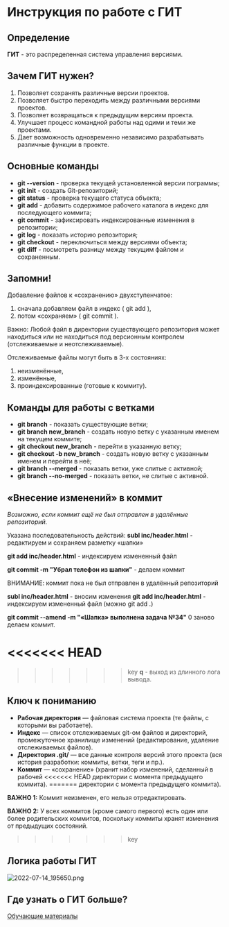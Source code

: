 # Инструкция по работе с ГИТ

## Определение
**ГИТ** - это распределенная система управления версиями.

## Зачем ГИТ нужен?
1. Позволяет сохранять различные версии проектов.
2. Позволяет быстро переходить между различными версиями проектов.
3. Позволяет возвращаться к предыдущим версиям проекта.
4. Улучшает процесс командной работы над одими и теми же проектами.
5. Дает возможность одновременно независимо разрабатывать различные функции в проекте.

## Основные команды
* **git --version** - проверка текущей установленной версии пограммы;
* **git init** - создать Git-репозиторий;
* **git status** - проверка текущего статуса объекта;
* **git add** - добавить содержимое рабочего каталога в индекс для последующего коммита;
* **git commit** - зафиксировать индексированные изменения в репозитории;
* **git log** - показать историю репозитория;
* **git checkout** - переключиться между версиями объекта;
* **git diff** - посмотреть разницу между текущим файлом и сохраненным.

## Запомни!
Добавление файлов к «сохранению» двухступенчатое:
1. сначала добавляем файл в индекс ( git add ),
2. потом «сохраняем» ( git commit ).

Важно: Любой файл в директории существующего репозитория может находиться или
не находиться под версионным контролем (отслеживаемые и
неотслеживаемые).

Отслеживаемые файлы могут быть в 3-х состояниях: 
1. неизменённые,
2. изменённые,
3. проиндексированные (готовые к коммиту).


## Команды для работы с ветками
* **git branch** - показать существующие ветки;
* **git branch new_branch** - создать новую ветку с указанным именем на текущем коммите;
* **git checkout new_branch** - перейти в указанную ветку;
* **git checkout -b new_branch** - создать новую ветку с указанным именем и перейти в неё;
* **git branch --merged** - показать ветки, уже слитые с активной;
* **git branch --no-merged** - показать ветки, не слитые с активной.

## «Внесение изменений» в коммит
*Возможно, если коммит ещё не был отправлен в удалённые репозиторий.*

Указана последовательность действий:
**subl inc/header.html** - редактируем и сохраняем разметку «шапки»

**git add inc/header.html** - индексируем измененный файл

**git commit -m "Убрал телефон из шапки"** - делаем коммит

ВНИМАНИЕ: коммит пока не был отправлен в удалённый репозиторий

**subl inc/header.html** - вносим изменения
**git add inc/header.html** - индексируем измененный файл (можно git add .)

**git commit --amend -m "«Шапка» выполнена задача №34"** 0 заново делаем коммит.

<<<<<<< HEAD
=======

>>>>>>> key
**q** - выход из длинного лога вывода.

## Ключ к пониманию
* **Рабочая директория** — файловая система проекта (те файлы, с которыми
вы работаете).
* **Индекс** — список отслеживаемых git-ом файлов и директорий,
промежуточное хранилище изменений (редактирование, удаление
отслеживаемых файлов).
* **Директория .git/** — все данные контроля версий этого проекта (вся
история разработки: коммиты, ветки, теги и пр.).
* **Коммит** — «сохранение» (хранит набор изменений, сделанный в рабочей
<<<<<<< HEAD
директории с момента предыдущего коммита).
=======
директории с момента предыдущего коммита). 

**ВАЖНО 1:** Коммит неизменен, его нельзя
отредактировать.

**ВАЖНО 2:** У всех коммитов (кроме самого первого) есть один или более родительских
коммитов, поскольку коммиты хранят изменения от предыдущих состояний.


>>>>>>> key

## Логика работы ГИТ
![2022-07-14_195650.png](https://drive.google.com/file/d/1yv_JrhvbmckqpoS9v9tVkYjvIml9HLvr/view?usp=sharing)

## Где узнать о ГИТ больше?
[Обучающие материалы](https://www.atlassian.com/ru/git/tutorials)
